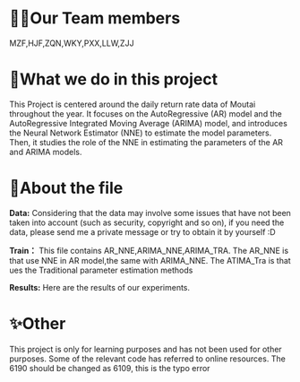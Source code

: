 

# 🙋‍♂️Our Team members
  MZF,HJF,ZQN,WKY,PXX,LLW,ZJJ

# 👦What we do in this project
  This Project is centered around the daily return rate data of Moutai throughout the year. It focuses on the AutoRegressive (AR) model and the AutoRegressive Integrated Moving Average (ARIMA) model, and introduces the Neural Network 
Estimator (NNE) to estimate the model parameters. Then, it studies the role of the NNE in estimating the parameters of the AR and ARIMA models.

# 📕About the file

**Data:**
  Considering that the data may involve some issues that have not been taken into account (such as security, copyright and so on), 
  if you need the data, please send me a private message or try to obtain it by yourself :D
  
**Train：**
  This file contains AR_NNE,ARIMA_NNE,ARIMA_TRA. The AR_NNE is that use NNE in AR model,the same with ARIMA_NNE. The ATIMA_Tra is that ues the Traditional parameter estimation methods

**Results:**
  Here are the results of our experiments.

# ✨Other
  This project is only for learning purposes and has not been used for other purposes. Some of the relevant code has referred to online resources.
  The 6190 should be changed as 6109, this is the typo error
